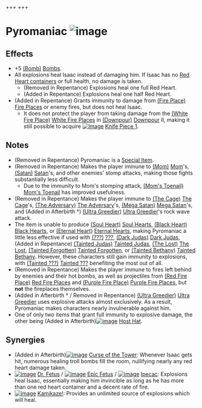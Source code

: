 +++
+++

 # Pyromaniac ![image](/image/Pyromaniac.png) 

Effects
---------


* +5 [(Bomb)](/wiki/Bomb "Bomb") [Bombs](/wiki/Bomb "Bomb").
* All explosions heal Isaac instead of damaging him. If Isaac has no [Red Heart containers](/wiki/Health#Red_Heart_Containers "Health") or full health, no damage is taken.
	+ (Removed in Repentance) Explosions heal one full Red Heart.
	+ (Added in Repentance) Explosions heal one half Red Heart.
* (Added in Repentance) Grants immunity to damage from [(Fire Place)](/wiki/Fire_Place "Fire Place") [Fire Places](/wiki/Fire_Place "Fire Place") or enemy fires, but does not heal Isaac.
	+ It does not protect the player from taking damage from the [(White Fire Place)](/wiki/White_Fire_Place "White Fire Place") [White Fire Places](/wiki/White_Fire_Place "White Fire Place") in [(Downpour)](/wiki/Downpour "Downpour") [Downpour](/wiki/Downpour "Downpour") II, making it still possible to acquire [![image](/image/Knife_Piece_1.png)](/wiki/Knife_Piece_1 "Knife Piece 1") [Knife Piece 1](/wiki/Knife_Piece_1 "Knife Piece 1").


Notes
-------


* (Removed in Repentance) Pyromaniac is a [Special Item](/wiki/Special_Item "Special Item").
* (Removed in Repentance) Makes the player immune to [(Mom)](/wiki/Mom "Mom") [Mom](/wiki/Mom "Mom")'s, [(Satan)](/wiki/Satan "Satan") [Satan](/wiki/Satan "Satan")'s, and other enemies' stomp attacks, making those fights substantially less difficult.
	+ Due to the immunity to Mom's stomping attack, [(Mom's Toenail)](/wiki/Mom%27s_Toenail "Mom's Toenail") [Mom's Toenail](/wiki/Mom%27s_Toenail "Mom's Toenail") has improved usefulness.
* (Removed in Repentance) Makes the player immune to [(The Cage)](/wiki/The_Cage "The Cage") [The Cage](/wiki/The_Cage "The Cage")'s, [(The Adversary)](/wiki/The_Adversary "The Adversary") [The Adversary](/wiki/The_Adversary "The Adversary")'s, [(Mega Satan)](/wiki/Mega_Satan "Mega Satan") [Mega Satan](/wiki/Mega_Satan "Mega Satan")'s, and (Added in Afterbirth †) [(Ultra Greedier)](/wiki/Ultra_Greed#Ultra_Greedier "Ultra Greedier") [Ultra Greedier](/wiki/Ultra_Greed#Ultra_Greedier "Ultra Greed")'s rock wave attack.
* The item is unable to produce [(Soul Heart)](/wiki/Soul_Heart "Soul Heart") [Soul Hearts](/wiki/Soul_Heart "Soul Heart"), [(Black Heart)](/wiki/Black_Heart "Black Heart") [Black Hearts](/wiki/Black_Heart "Black Heart"), or [(Eternal Heart)](/wiki/Eternal_Heart "Eternal Heart") [Eternal Hearts](/wiki/Eternal_Heart "Eternal Heart"), making Pyromaniac a little less effective if used with  [(???)](/wiki/%3F%3F%3F_(Character) "???") [???](/wiki/%3F%3F%3F_(Character) "??? (Character)"),  [(Dark Judas)](/wiki/Dark_Judas "Dark Judas") [Dark Judas](/wiki/Dark_Judas "Dark Judas"), (Added in Repentance)  [(Tainted Judas)](/wiki/Tainted_Judas "Tainted Judas") [Tainted Judas](/wiki/Tainted_Judas "Tainted Judas"),  [(The Lost)](/wiki/The_Lost "The Lost") [The Lost](/wiki/The_Lost "The Lost"),  [(Tainted Forgotten)](/wiki/Tainted_Forgotten "Tainted Forgotten") [Tainted Forgotten](/wiki/Tainted_Forgotten "Tainted Forgotten"), or  [(Tainted Bethany)](/wiki/Tainted_Bethany "Tainted Bethany") [Tainted Bethany](/wiki/Tainted_Bethany "Tainted Bethany"). However, these characters still gain immunity to explosions, with  [(Tainted ???)](/wiki/Tainted_%3F%3F%3F "Tainted ???") [Tainted ???](/wiki/Tainted_%3F%3F%3F "Tainted ???") benefiting the most out of all.
* (Removed in Repentance) Makes the player immune to fires left behind by enemies and their hot bombs, as well as projectiles from [(Red Fire Place)](/wiki/Red_Fire_Place "Red Fire Place") [Red Fire Places](/wiki/Red_Fire_Place "Red Fire Place") and [(Purple Fire Place)](/wiki/Purple_Fire_Place "Purple Fire Place") [Purple Fire Places](/wiki/Purple_Fire_Place "Purple Fire Place"), but **not** the fireplaces themselves.
* (Added in Afterbirth † / Removed in Repentance) [(Ultra Greedier)](/wiki/Ultra_Greed#Ultra_Greedier "Ultra Greedier") [Ultra Greedier](/wiki/Ultra_Greed#Ultra_Greedier "Ultra Greed") uses explosive attacks almost exclusively. As a result, Pyromaniac makes characters nearly invulnerable against him.
* One of only two items that grant full immunity to explosive damage, the other being (Added in Afterbirth)[![image](/image/Host_Hat.png)](/wiki/Host_Hat "Host Hat") [Host Hat](/wiki/Host_Hat "Host Hat").


Synergies
-----------


* (Added in Afterbirth)[![image](/image/Curse_of_the_Tower.png)](/wiki/Curse_of_the_Tower "Curse of the Tower") [Curse of the Tower](/wiki/Curse_of_the_Tower "Curse of the Tower"): Whenever Isaac gets hit, numerous healing troll bombs fill the room, nullifying nearly any red heart damage taken.
* [![image](/image/Dr._Fetus.png)](/wiki/Dr._Fetus "Dr. Fetus") [Dr. Fetus](/wiki/Dr._Fetus "Dr. Fetus") / [![image](/image/Epic_Fetus.png)](/wiki/Epic_Fetus "Epic Fetus") [Epic Fetus](/wiki/Epic_Fetus "Epic Fetus") / [![image](/image/Ipecac.png)](/wiki/Ipecac "Ipecac") [Ipecac](/wiki/Ipecac "Ipecac"): Explosions heal Isaac, essentially making him invincible as long as he has more than one red heart container and a decent rate of fire.
* [![image](/image/Kamikaze!.png)](/wiki/Kamikaze! "Kamikaze!") [Kamikaze!](/wiki/Kamikaze! "Kamikaze!"): Provides an unlimited source of explosions which will heal.


